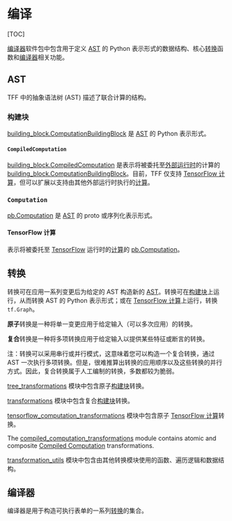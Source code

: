# 编译

[TOC]

[编译器](https://github.com/tensorflow/federated/blob/main/tensorflow_federated/python/core/impl/compiler)软件包中包含用于定义 [AST](#ast) 的 Python 表示形式的数据结构、核心[转换](#transformation)函数和[编译器](#compiler)相关功能。

## AST

TFF 中的抽象语法树 (AST) 描述了联合计算的结构。

### 构建块

[building_block.ComputationBuildingBlock](https://github.com/tensorflow/federated/blob/main/tensorflow_federated/python/core/impl/compiler/building_blocks.py) 是 [AST](#ast) 的 Python 表示形式。

#### `CompiledComputation`

[building_block.CompiledComputation](https://github.com/tensorflow/federated/blob/main/tensorflow_federated/python/core/impl/compiler/building_blocks.py) 是表示将被委托至[外部运行时](https://github.com/tensorflow/federated/blob/main/tensorflow_federated/python/core/impl/compiler/building_blocks.py)的计算的 [building_block.ComputationBuildingBlock](execution.md#external-runtime)。目前，TFF 仅支持 [TensorFlow 计算](#tensorFlow-computation)，但可以扩展以支持由其他外部运行时执行的[计算](#computation)。

### `Computation`

[pb.Computation](https://github.com/tensorflow/federated/blob/main/tensorflow_federated/proto/v0/computation.proto) 是 [AST](#ast) 的 proto 或序列化表示形式。

#### TensorFlow 计算

表示将被委托至 [TensorFlow](https://github.com/tensorflow/federated/blob/main/tensorflow_federated/proto/v0/computation.proto) 运行时的[计算](#computation)的 [pb.Computation](execution.md#tensorflow)。

## 转换

转换可在应用一系列变更后为给定的 AST 构造新的 [AST](#ast)。转换可在[构建块](#building-block)上运行，从而转换 AST 的 Python 表示形式；或在 [TensorFlow 计算](#tensorFlow-computation)上运行，转换 `tf.Graph`。

**原子**转换是一种将单一变更应用于给定输入（可以多次应用）的转换。

**复合**转换是一种将多项转换应用于给定输入以提供某些特征或断言的转换。

注：转换可以采用串行或并行模式，这意味着您可以构造一个复合转换，通过 AST 一次执行多项转换。但是，很难推算出转换的应用顺序以及这些转换的并行方式。因此，复合转换属于人工编制的转换，多数都较为脆弱。

[tree_transformations](https://github.com/tensorflow/federated/blob/main/tensorflow_federated/python/core/impl/compiler/tree_transformations.py) 模块中包含原子[构建块](#building-block)转换。

[transformations](https://github.com/tensorflow/federated/blob/main/tensorflow_federated/python/core/impl/compiler/transformations.py) 模块中包含复合[构建块](#building-block)转换。

[tensorflow_computation_transformations](https://github.com/tensorflow/federated/blob/main/tensorflow_federated/python/core/impl/compiler/tensorflow_computation_transformations.py) 模块中包含原子 [TensorFlow 计算](#tensorflow-computation)转换。

The [compiled_computation_transformations](https://github.com/tensorflow/federated/blob/main/tensorflow_federated/python/core/impl/compiler/compiled_computation_transformations.py) module contains atomic and composite [Compiled Computation](#compiled-computation) transformations.

[transformation_utils](https://github.com/tensorflow/federated/blob/main/tensorflow_federated/python/core/impl/compiler/transformation_utils.py) 模块中包含由其他转换模块使用的函数、遍历逻辑和数据结构。

## 编译器

编译器是用于构造可执行表单的一系列[转换](#transformation)的集合。
